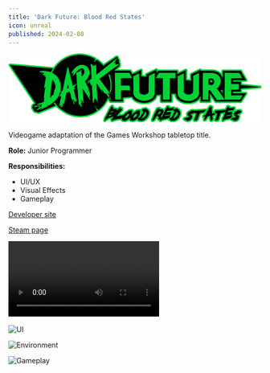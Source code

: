 ```yaml
---
title: 'Dark Future: Blood Red States'
icon: unreal
published: 2024-02-08
---
```


![](logo.png)

Videogame adaptation of the Games Workshop tabletop title.

**Role:** Junior Programmer

**Responsibilities:**

* UI/UX
* Visual Effects
* Gameplay

[Developer site](https://www.aurochdigital.com/darkfuturevideogame/)

[Steam page](https://store.steampowered.com/app/370870/Dark_Future_Blood_Red_States/)

![Trailer](https://cdn.cloudflare.steamstatic.com/steam/apps/256748708/movie_max.webm)

![UI](https://cdn.cloudflare.steamstatic.com/steam/apps/370870/ss_cf3976adabae90dfed4c902732e05c4a141f4aaf.600x338.jpg)

![Environment](https://cdn.cloudflare.steamstatic.com/steam/apps/370870/ss_f539667f5b9d93cf66e1bd591b01aefec56f97cb.600x338.jpg)

![Gameplay](https://cdn.cloudflare.steamstatic.com/steam/apps/370870/ss_9d202457732a3bbe2077a57fbed2df28172f00ec.600x338.jpg)
